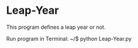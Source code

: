 # Leap-Year
This program defines a leap year or not.

Run program in Terminal:
~/$ python Leap-Year.py


